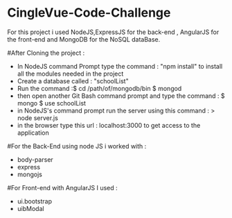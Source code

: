 # CingleVue-Code-Challenge


For this project i used NodeJS,ExpressJS for the back-end , AngularJS for the front-end and MongoDB for the NoSQL dataBase.


#After Cloning the project :

 * In NodeJS command Prompt type the command : "npm install" to install all the modules needed in the project
 * Create a database called : "schoolList" 
 * Run the command :$ cd /path/of/mongodb/bin
                    $ mongod
 * then open another Git Bash command prompt and type the command : $ mongo
                                                                    $ use schoolList
 * in NodeJS's command prompt run the server using this command : > node server.js
 * in the browser type this url : localhost:3000 to get access to the application
 
#For the Back-End using node JS i worked with :
 
 * body-parser
 * express
 * mongojs


#For Front-end with AngularJS I used :
 * ui.bootstrap
 * uibModal
 
